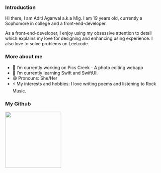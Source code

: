 ### Introduction

Hi there, I am Aditi Agarwal a.k.a Mig. I am 19 years old, currently a Sophomore in college and a front-end-developer.

As a front-end-developer, I enjoy using my obsessive attention to detail which explains my love for designing and enhancing using experience. I also love to solve problems on Leetcode.

### More about me
- 🔭 I’m currently working on Pics Creek - A photo editing webapp
- 🌱 I’m currently learning Swift and SwiftUI.
- 😄 Pronouns: She/Her
- ⚡ My interests and hobbies: I love writing poems and listening to Rock Music.

### My Github
<img height="180em" src="https://github-readme-stats.vercel.app/api?username=aditiagarwalmzc&show_icons=true&hide_border=true&&count_private=true&include_all_commits=true" />
